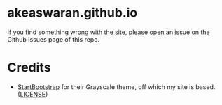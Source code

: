 akeaswaran.github.io
==================

If you find something wrong with the site, please open an issue on the Github Issues page of this repo.

# Credits

* [StartBootstrap](http://startbootstrap.com/) for their Grayscale theme, off which my site is based. ([LICENSE]())
